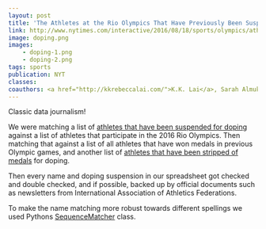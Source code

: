 ```yaml
---
layout: post
title: 'The Athletes at the Rio Olympics That Have Previously Been Suspended for Doping'
link: http://www.nytimes.com/interactive/2016/08/18/sports/olympics/athletes-at-the-rio-olympics-who-were-previously-suspended-for-doping-.html?smid=tw-share
image: doping.png
images:
    - doping-1.png
    - doping-2.png
tags: sports
publication: NYT
classes:
coauthors: <a href="http://kkrebeccalai.com/">K.K. Lai</a>, Sarah Almukhtar, Jasmine C. Lee and Anjali Singhvi
---
```


Classic data journalism!

We were matching a list of [athletes that have been suspended for doping](http://www.dopinglist.com/) against a list of athletes that participate in the 2016 Rio Olympics. Then matching that against a list of all athletes that have won medals in previous Olympic games, and another list of [athletes that have been stripped of medals](http://www.nytimes.com/interactive/2016/08/14/sports/olympics-medal-doping.html) for doping.

Then every name and doping suspension in our spreadsheet got checked and double checked, and if possible, backed up by official documents such as newsletters from International Association of Athletics Federations.

To make the name matching more robust towards different spellings we used Pythons [SequenceMatcher](https://docs.python.org/2/library/difflib.html#difflib.SequenceMatcher) class.
